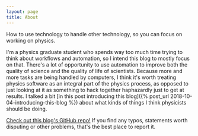 ```yaml
---
layout: page
title: About
---
```


How to use technology to handle other technology, so you can focus on working on physics.

I'm a physics graduate student who spends way too much time trying to think about workflows and automation,
so I intend this blog to mostly focus on that. There's a lot of opportunity to use automation to improve both the
quality of science and the quality of life of scientists. Because more and more tasks are being handled by computers,
I think it's worth treating physics software as an integral part of the physics process, as opposed to just looking
at it as something to hack together haphazardly just to get at results. I talked a bit
[in this post introducing this blog]({% post_url 2018-10-04-introducing-this-blog %}) about what kinds of things
I think physicists should be doing.

[Check out this blog's GitHub repo!]({{site.github.repo}}) If you find any typos, statements worth disputing or other
problems, that's the best place to report it.